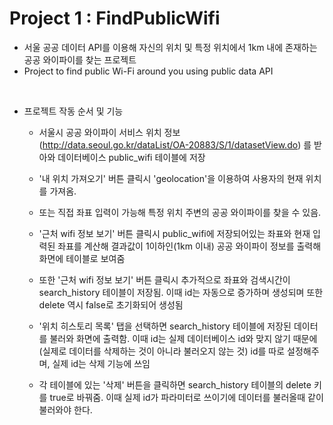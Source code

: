 # Project 1 : FindPublicWifi
- 서울 공공 데이터 API를 이용해 자신의 위치 및 특정 위치에서 1km 내에 존재하는 공공 와이파이를 찾는 프로젝트 
- Project to find public Wi-Fi around you using public data API

<br>

- 프로젝트 작동 순서 및 기능 
  - 서울시 공공 와이파이 서비스 위치 정보(http://data.seoul.go.kr/dataList/OA-20883/S/1/datasetView.do) 를 받아와 데이터베이스 public_wifi 테이블에 저장 

  - '내 위치 가져오기' 버튼 클릭시 'geolocation'을 이용하여 사용자의 현재 위치를 가져옴.
  - 또는 직접 좌표 입력이 가능해 특정 위치 주변의 공공 와이파이를 찾을 수 있음.
  - '근처 wifi 정보 보기' 버튼 클릭시 public_wifi에 저장되어있는 좌표와 현재 입력된 좌표를 계산해 결과값이 1이하인(1km 이내) 공공 와이파이 정보를 출력해 화면에 테이블로 보여줌
  - 또한 '근처 wifi 정보 보기' 버튼 클릭시 추가적으로 좌표와 검색시간이 search_history 테이블이 저장됨. 이때 id는 자동으로 증가하며 생성되며 또한 delete 역시 false로 초기화되어 생성됨
  - '위치 히스토리 목록' 탭을 선택하면 search_history 테이블에 저장된 데이터를 불러와 화면에 출력함. 이때 id는 실제 데이터베이스 id와 맞지 않기 때문에(실제로 데이터를 삭제하는 것이 아니라 불러오지 않는 것) id를 따로 설정해주며, 실제 id는 삭제 기능에 쓰임
  - 각 테이블에 있는 '삭제' 버튼을 클릭하면 search_history 테이블의 delete 키를 true로 바꿔줌. 이때 실제 id가 파라미터로 쓰이기에 데이터를 불러올때 같이 불러와야 한다.
<br>
  

